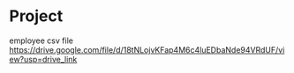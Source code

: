 # Project
employee csv file 
https://drive.google.com/file/d/18tNLojvKFap4M6c4luEDbaNde94VRdUF/view?usp=drive_link
